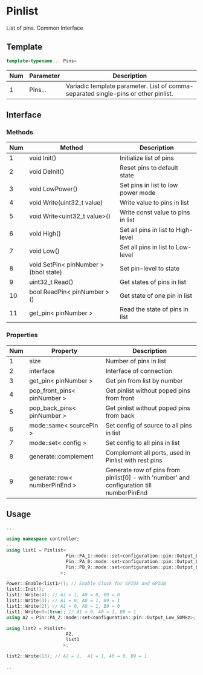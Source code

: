 # Pinlist
List of pins. Common Interface

## Template

```c++
template<typename... Pins>
```

|Num | Parameter    | Description                                                                                   |
| -  | ------------ | --------------------------------------------------------------------------------------------- |
| 1  | Pins...      | Variadic template parameter. List of comma-separated single-pins or other pinlist.            |


## Interface

### Methods

|Num | Method                                            | Description                                               |
| -  | ------------------------------------------------- | --------------------------------------------------------- |
| 1  | void Init()                                       | Initialize list of pins                                   |
| 2  | void DeInit()                                     | Reset pins to default state                               |
| 3  | void LowPower()                                   | Set pins in list to low power mode                        |
| 4  | void Write(uint32_t value)                        | Write value to pins in list                               |
| 5  | void Write<uint32_t value>()                      | Write const value to pins in list                         |
| 6  | void High()                                       | Set all pins in list to High-level                        |
| 7  | void Low()                                        | Set all pins in list to Low-level                         |
| 8  | void SetPin< pinNumber >(bool state)              | Set pin-level to state                                    |
| 9  | uint32_t Read()                                   | Get states of pins in list                                |
| 10 | bool ReadPin< pinNumber >()                       | Get state of one pin in list                              |
| 11 | get_pin< pinNumber >                              | Read the state of pins in list                            |

### Properties

|Num | Property                      | Description                                                                              |
| -  | ----------------------------- | ---------------------------------------------------------------------------------------- |
| 1  | size                          | Number of pins in list                                                                   |
| 2  | interface                     | Interface of connection                                                                  |
| 3  | get_pin< pinNumber >          | Get pin from list by number                                                              |
| 4  | pop_front_pins< pinNumber >   | Get pinlist without poped pins from front                                                |
| 5  | pop_back_pins< pinNumber >    | Get pinlist without poped pins from back                                                 |
| 6  | mode::same< sourcePin >       | Set config of source to all pins in list                                                 |
| 7  | mode::set< config >           | Set config to all pins in list                                                           |
| 8  | generate::complement          | Complement all ports, used in Pinlist with rest pins                                     |
| 9  | generate::row< numberPinEnd > | Generate row of pins from pinlist[0] - with 'number' and configuration till numberPinEnd |

## Usage

```cpp
...

using namespace controller;
...
using list1 = Pinlist<
                      Pin::PA_1::mode::set<configuration::pin::Output_Low_50MHz>, //A1
                      Pin::PA_0::mode::set<configuration::pin::Output_Low_50MHz>, //A0
                      Pin::PB_9::mode::set<configuration::pin::Output_Low_50MHz>  //B9
                    >;

Power::Enable<list1>(); // Enable Clock for GPIOA and GPIOB
list1::Init();
list1::Write(4); // A1 = 1, A0 = 0, B9 = 0
list1::Write(3); // A1 = 0, A0 = 1, B9 = 1
list1::Write(2); // A1 = 0, A0 = 1, B9 = 0
list1::Write<0>(true); // A1 = 0, A0 = 1, B9 = 1
using A2 = Pin::PA_2::mode::set<configuration::pin::Output_Low_50MHz>;

using list2 = Pinlist<
                      A2,
                      list1
                     >;

list2::Write(13); // A2 = 1,  A1 = 1, A0 = 0, B9 = 1

...
```